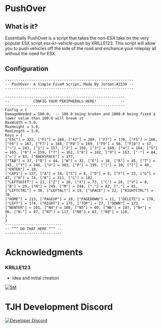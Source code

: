 # PushOver
## What is it?
Essentially PushOver is a script that takes the non-ESX take on the very popular ESX script esx-kr-vehicle-push by KRILLE123. This script will allow you to push vehicles off the side of the road and enchance your roleplay all without the need for ESX.


## Configuration
```
-----------------------------------------------------------
-- PushOver- A Simple FiveM Script, Made By Jordan.#2139 --
-----------------------------------------------------------

-------------------------------------------------------
--           CONFIG YOUR PERIPHERALS HERE!           --
-------------------------------------------------------
Config = {
DamageNeeded = 100.0,  -- 100.0 being broken and 1000.0 being fixed a lower value than 100.0 will break it
MaxWidth = 5.0,
MaxHeight = 5.0,
MaxLength = 5.0,
Keys = {
["ESC"] = 322, ["F1"] = 288, ["F2"] = 289, ["F3"] = 170, ["F5"] = 166, ["F6"] = 167, ["F7"] = 168, ["F8"] = 169, ["F9"] = 56, ["F10"] = 57,
["~"] = 243, ["1"] = 157, ["2"] = 158, ["3"] = 160, ["4"] = 164, ["5"] = 165, ["6"] = 159, ["7"] = 161, ["8"] = 162, ["9"] = 163, ["-"] = 84, ["="] = 83, ["BACKSPACE"] = 177,
["TAB"] = 37, ["Q"] = 44, ["W"] = 32, ["E"] = 38, ["R"] = 45, ["T"] = 245, ["Y"] = 246, ["U"] = 303, ["P"] = 199, ["["] = 39, ["]"] = 40, ["ENTER"] = 18,
["CAPS"] = 137, ["A"] = 34, ["S"] = 8, ["D"] = 9, ["F"] = 23, ["G"] = 47, ["H"] = 74, ["K"] = 311, ["L"] = 182,
["LEFTSHIFT"] = 21, ["Z"] = 20, ["X"] = 73, ["C"] = 26, ["V"] = 0, ["B"] = 29, ["N"] = 249, ["M"] = 244, [","] = 82, ["."] = 81,
["LEFTCTRL"] = 36, ["LEFTALT"] = 19, ["SPACE"] = 22, ["RIGHTCTRL"] = 70,
["HOME"] = 213, ["PAGEUP"] = 10, ["PAGEDOWN"] = 11, ["DELETE"] = 178,
["LEFT"] = 174, ["RIGHT"] = 175, ["TOP"] = 27, ["DOWN"] = 173,
["NENTER"] = 201, ["N4"] = 108, ["N5"] = 60, ["N6"] = 107, ["N+"] = 96, ["N-"] = 97, ["N7"] = 117, ["N8"] = 61, ["N9"] = 118,
}
}
--------------------------
-- ^^^ DO THAT HERE ^^^ -- 
--------------------------
```
# Acknowledgments
### KRILLE123
- Idea and initial creation

[![5M](https://i.imgur.com/kjtAQla.png)](https://forum.cfx.re/u/britishbrotherhood/summary)

# TJH Development Discord
[![Developer Discord](https://discordapp.com/api/guilds/696266949348425739/widget.png?style=banner4)](https://discord.com/invite/x7cYjg5)
